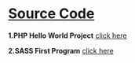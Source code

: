 # [Source Code](https://github.com/Muhammed-Javith/Udemy-MJ/blob/main/Source%20Code.md)

**1.PHP Hello World Project**  [click here](https://github.com/Muhammed-Javith/MyRepo-MJ/tree/main/PHP%20Hello%20World%20Project)

**2.SASS First Program**  [click here](https://github.com/Muhammed-Javith/MyRepo-MJ/tree/main/SASS%20First%20Program)